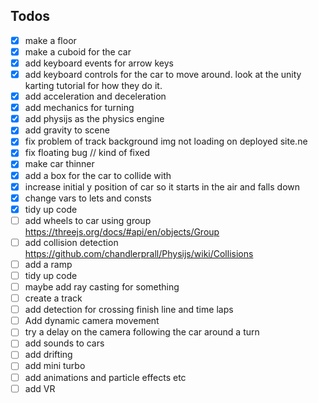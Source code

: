 ## Todos

-   [x] make a floor
-   [x] make a cuboid for the car
-   [x] add keyboard events for arrow keys
-   [x] add keyboard controls for the car to move around. look at the unity karting tutorial for how they do it.
-   [x] add acceleration and deceleration
-   [x] add mechanics for turning
-   [x] add physijs as the physics engine
-   [x] add gravity to scene
-   [x] fix problem of track background img not loading on deployed site.ne
-   [x] fix floating bug // kind of fixed
-   [x] make car thinner
-   [x] add a box for the car to collide with
-   [x] increase initial y position of car so it starts in the air and falls down
-   [x] change vars to lets and consts
-   [x] tidy up code
-   [ ] add wheels to car using group https://threejs.org/docs/#api/en/objects/Group
-   [ ] add collision detection https://github.com/chandlerprall/Physijs/wiki/Collisions
-   [ ] add a ramp
-   [ ] tidy up code
-   [ ] maybe add ray casting for something
-   [ ] create a track
-   [ ] add detection for crossing finish line and time laps
-   [ ] Add dynamic camera movement
-   [ ] try a delay on the camera following the car around a turn
-   [ ] add sounds to cars
-   [ ] add drifting
-   [ ] add mini turbo
-   [ ] add animations and particle effects etc
-   [ ] add VR
